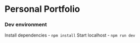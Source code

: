 # Personal Portfolio

### Dev environment
Install dependencies - ```npm install```
Start localhost - ```npm run dev```
